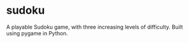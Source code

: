 # sudoku
A playable Sudoku game, with three increasing levels of difficulty. Built using pygame in Python.
